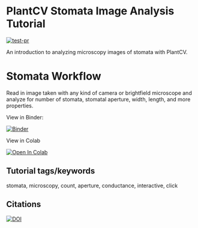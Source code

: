 # PlantCV Stomata Image Analysis Tutorial

[![test-pr](https://github.com/danforthcenter/plantcv-stomata-tutorial-pcv4/actions/workflows/ci-tests.yml/badge.svg)](https://github.com/danforthcenter/plantcv-stomata-tutorial-pcv4/actions/workflows/ci-tests.yml)

An introduction to analyzing microscopy images of stomata with PlantCV.

# Stomata Workflow

Read in image taken with any kind of camera or brightfield microscope and analyze for number of stomata, stomatal aperture, width, length, and more properties. 

View in Binder:

[![Binder](https://mybinder.org/badge_logo.svg)](https://mybinder.org/v2/gh/danforthcenter/plantcv-stomata-tutorial-pcv4/HEAD)

View in Colab

<a target="_blank" href="https://colab.research.google.com/github/danforthcenter/plantcv-stomata-tutorial-pcv4">
  <img src="https://colab.research.google.com/assets/colab-badge.svg" alt="Open In Colab"/>
</a>
  
## Tutorial tags/keywords

stomata, microscopy, count, aperture, conductance, interactive, click

## Citations

[![DOI](https://zenodo.org/badge/DOI/10.5281/zenodo.10520121.svg)](https://doi.org/10.5281/zenodo.10520121)

